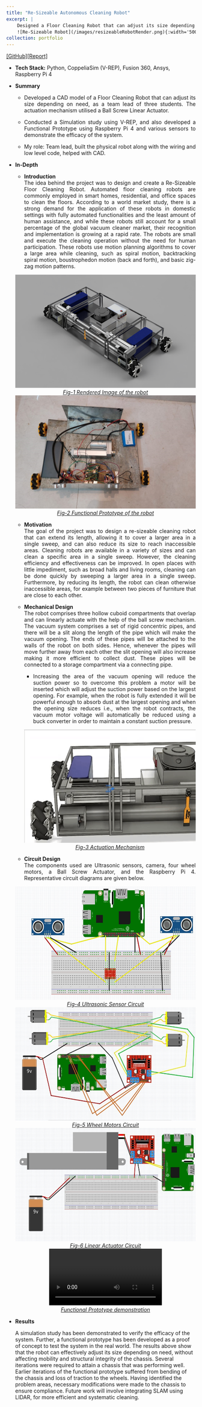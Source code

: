 ```yaml
---
title: "Re-Sizeable Autonomous Cleaning Robot"
excerpt: |
    Designed a Floor Cleaning Robot that can adjust its size depending on need.  
    ![Re-Sizeable Robot](/images/resizeableRobotRender.png){:width='500px' height='250px'}
collection: portfolio
---
```


[[GitHub]](https://github.com/SahilTChaudhary/Re-Sizeable-Autonomous-Cleaning-Robot)[[Report]](http://sahiltchaudhary.github.io/files/resizeableRobReport.pdf)

* <b>Tech Stack:</b> Python, CoppeliaSim (V-REP), Fusion 360, Ansys, Raspberry Pi 4
* <b> Summary </b>
    -  <p style="text-align: justify;">Developed a CAD model of a Floor Cleaning Robot that can adjust its size depending on need, as a team lead of three students. The actuation mechanism utilised a Ball Screw Linear Actuator.</p>
    -  <p style="text-align: justify;">Conducted a Simulation study using V-REP, and also developed a Functional Prototype using Raspberry Pi 4 and various sensors to demonstrate the efficacy of the system.</p>
    -  <p style="text-align: justify;">My role: Team lead, built the physical robot along with the wiring and low level code, helped with CAD.</p>

* <b>In-Depth</b>
    *  <p style="text-align: justify;"><b>Introduction</b><br>The idea behind the project was to design and create a Re-Sizeable Floor Cleaning Robot. Automated floor cleaning robots are commonly employed in smart homes, residential, and office spaces to clean the floors. According to a world market study, there is a strong demand for the application of these robots in domestic settings with fully automated functionalities and the least amount of human assistance, and while these robots still account for a small percentage of the global vacuum cleaner market, their recognition and implementation is growing at a rapid rate. The robots are small and execute the cleaning operation without the need for human participation. These robots use motion planning algorithms to cover a large area while cleaning, such as spiral motion, backtracking spiral motion, boustrophedon motion (back and forth), and basic zig-zag motion patterns.</p>

    <div style="text-align:center">
    <img src="/images/resizeableRobotRender.png" alt="Robot_Render" style="width:600px;height:300px;">
    </div>
    <figcaption style="text-align: center;"><u><em>Fig-1 Rendered Image of the robot</em></u></figcaption>

    <div style="text-align:center">
    <img src="/images/resizeableRobot_Prototype.png" alt="Functional_Prototype" style="width:600px;height:300px;">
    </div>
    <figcaption style="text-align: center;"><u><em>Fig-2 Functional Prototype of the robot</em></u></figcaption>
  
    * <p style="text-align: justify;"><b>Motivation</b><br>The goal of the project was to design a re-sizeable cleaning robot that can extend its length, allowing it to cover a larger area in a single sweep, and can also reduce its size to reach inaccessible areas. Cleaning robots are available in a variety of sizes and can clean a specific area in a single sweep. However, the cleaning efficiency and effectiveness can be improved. In open places with little impediment, such as broad halls and living rooms, cleaning can be done quickly by sweeping a larger area in a single sweep. Furthermore, by reducing its length, the robot can clean otherwise inaccessible areas, for example between two pieces of furniture that are close to each other.</p>
    
       
    * <p style="text-align: justify;"><b>Mechanical Design</b><br>The robot comprises three hollow cuboid compartments that overlap and can linearly actuate with the help of the ball screw mechanism. The vacuum system comprises a set of rigid concentric pipes, and there will be a slit along the length of the pipe which will make the vacuum opening. The ends of these pipes will be attached to the walls of the robot on both sides. Hence, whenever the pipes will move further away from each other the slit opening will also increase making it more efficient to collect dust. These pipes will be connected to a storage compartment via a connecting pipe.</p>

        * <p style="text-align: justify;">Increasing the area of the vacuum opening will reduce the suction power so to overcome this problem a motor will be inserted which will adjust the suction power based on the largest opening. For example, when the robot is fully extended it will be powerful enough to absorb dust at the largest opening and when the opening size reduces i.e., when the robot contracts, the vacuum motor voltage will automatically be reduced using a buck converter in order to maintain a constant suction pressure.</p>

        <div style="text-align:center">
        <img src="/images/resizeableRobot_Mechanism.gif" alt="Actuation_Mechanism" style="width:550px;height:300px;">
        </div>
        <figcaption style="text-align: center;"><u><em>Fig-3 Actuation Mechanism</em></u></figcaption>


    * <p style="text-align: justify;"><b>Circuit Design</b><br>The components used are Ultrasonic sensors, camera, four wheel motors, a Ball Screw Actuator, and the Raspberry Pi 4. Representative circuit diagrams are given below.</p>

    <div style="text-align:center">
    <img src="/images/UltrasonicCircuit.png" alt="US_Circuit" style="width:550px;height:300px;">
    </div>
    <figcaption style="text-align: center;"><u><em>Fig-4 Ultrasonic Sensor Circuit</em></u></figcaption>

    <div style="text-align:center">
    <img src="/images/WheelCircuit.png" alt="Wheel_Circuit" style="width:550px;height:300px;">
    </div>
    <figcaption style="text-align: center;"><u><em>Fig-5 Wheel Motors Circuit</em></u></figcaption>

    <div style="text-align:center">
    <img src="/images/LinearActuatorCircuit.png" alt="LA_Circuit" style="width:550px;height:300px;">
    </div>
    <figcaption style="text-align: center;"><u><em>Fig-6 Linear Actuator Circuit</em></u></figcaption>
  

    <div style="text-align:center">
    <video src="/images/resizeableRobot_working_model.mp4" controls="controls" style="max-width: 750px;"></video>
    </div>
    <figcaption style="text-align: center;"><u><em>Functional Prototype demonstration</em></u></figcaption>

* <b>Results</b>
    <p>A simulation study has been demonstrated to verify the efficacy of the system. Further, a functional prototype has been developed as a proof of concept to test the system in the real world. The results above show that the robot can effectively adjust its size depending on need, without affecting mobility and structural integrity of the chassis. Several iterations were required to attain a chassis that was performing well. Earlier iterations of the functional prototype suffered from bending of the chassis and loss of traction to the wheels. Having identified the problem areas, necessary modifications were made to the chassis to ensure compliance.  Future work will involve integrating SLAM using LIDAR, for more efficient and systematic cleaning.</p>